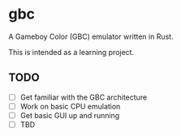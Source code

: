 # gbc

A Gameboy Color (GBC) emulator written in Rust.

This is intended as a learning project.

## TODO

- [ ] Get familiar with the GBC architecture
- [ ] Work on basic CPU emulation
- [ ] Get basic GUI up and running
- [ ] TBD
